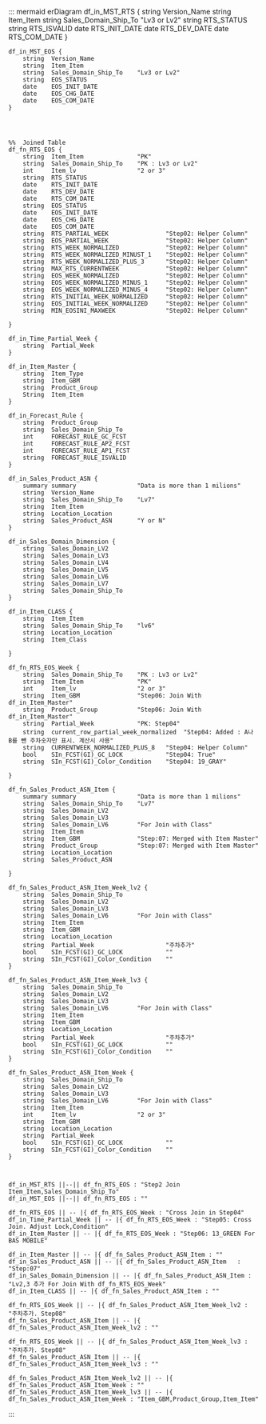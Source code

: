 ::: mermaid
erDiagram
    df_in_MST_RTS {
        string  Version_Name
        string  Item_Item
        string  Sales_Domain_Ship_To    "Lv3 or Lv2"
        string  RTS_STATUS
        string  RTS_ISVALID
        date    RTS_INIT_DATE
        date    RTS_DEV_DATE
        date    RTS_COM_DATE 
    }
    
    df_in_MST_EOS {
        string  Version_Name
        string  Item_Item
        string  Sales_Domain_Ship_To    "Lv3 or Lv2"
        string  EOS_STATUS
        date    EOS_INIT_DATE
        date    EOS_CHG_DATE
        date    EOS_COM_DATE 
    }

 


    %%  Joined Table
    df_fn_RTS_EOS {
        string  Item_Item               "PK"
        string  Sales_Domain_Ship_To    "PK : Lv3 or Lv2"
        int     Item_lv                 "2 or 3"
        string  RTS_STATUS
        date    RTS_INIT_DATE
        date    RTS_DEV_DATE
        date    RTS_COM_DATE 
        string  EOS_STATUS
        date    EOS_INIT_DATE           
        date    EOS_CHG_DATE
        date    EOS_COM_DATE 
        string  RTS_PARTIAL_WEEK                "Step02: Helper Column"
        string  EOS_PARTIAL_WEEK                "Step02: Helper Column"
        string  RTS_WEEK_NORMALIZED             "Step02: Helper Column"
        string  RTS_WEEK_NORMALIZED_MINUST_1    "Step02: Helper Column"
        string  RTS_WEEK_NORMALIZED_PLUS_3      "Step02: Helper Column"
        string  MAX_RTS_CURRENTWEEK             "Step02: Helper Column"
        string  EOS_WEEK_NORMALIZED             "Step02: Helper Column"
        string  EOS_WEEK_NORMALIZED_MINUS_1     "Step02: Helper Column"
        string  EOS_WEEK_NORMALIZED_MINUS_4     "Step02: Helper Column"
        string  RTS_INITIAL_WEEK_NORMALIZED     "Step02: Helper Column"
        string  EOS_INITIAL_WEEK_NORMALIZED     "Step02: Helper Column"
        string  MIN_EOSINI_MAXWEEK              "Step02: Helper Column"

    }

    df_in_Time_Partial_Week {
        string  Partial_Week
    }

    df_in_Item_Master {
        string  Item_Type
        string  Item_GBM
        string  Product_Group
        String  Item_Item
    }

    df_in_Forecast_Rule {
        string  Product_Group
        string  Sales_Domain_Ship_To
        int     FORECAST_RULE_GC_FCST
        int     FORECAST_RULE_AP2_FCST
        int     FORECAST_RULE_AP1_FCST
        string  FORECAST_RULE_ISVALID
    }

    df_in_Sales_Product_ASN {
        summary summary                 "Data is more than 1 milions"
        string  Version_Name
        string  Sales_Domain_Ship_To    "Lv7"
        string  Item_Item
        string  Location_Location
        string  Sales_Product_ASN       "Y or N"
    }

    df_in_Sales_Domain_Dimension {
        string  Sales_Domain_LV2
        string  Sales_Domain_LV3
        string  Sales_Domain_LV4
        string  Sales_Domain_LV5
        string  Sales_Domain_LV6
        string  Sales_Domain_LV7
        string  Sales_Domain_Ship_To
    }

    df_in_Item_CLASS {
        string  Item_Item
        string  Sales_Domain_Ship_To    "lv6"
        string  Location_Location
        string  Item_Class

    }

    df_fn_RTS_EOS_Week {
        string  Sales_Domain_Ship_To    "PK : Lv3 or Lv2"
        string  Item_Item               "PK"
        int     Item_lv                 "2 or 3"
        string  Item_GBM                "Step06: Join With df_in_Item_Master"
        string  Product_Group           "Step06: Join With df_in_Item_Master"
        string  Partial_Week            "PK: Step04"
        string  current_row_partial_week_normalized  "Step04: Added : A나 B를 뺀 주차숫자만 표시. 계산시 사용"
        string  CURRENTWEEK_NORMALIZED_PLUS_8   "Step04: Helper Column"
        bool    SIn_FCST(GI)_GC_LOCK            "Step04: True"
        string  SIn_FCST(GI)_Color_Condition    "Step04: 19_GRAY"
        
    }

    df_fn_Sales_Product_ASN_Item {
        summary summary                 "Data is more than 1 milions"
        string  Sales_Domain_Ship_To    "Lv7"
        string  Sales_Domain_LV2
        string  Sales_Domain_LV3
        string  Sales_Domain_LV6        "For Join with Class"
        string  Item_Item
        string  Item_GBM                "Step:07: Merged with Item Master"
        string  Product_Group           "Step:07: Merged with Item Master"
        string  Location_Location
        string  Sales_Product_ASN
        
    }

    df_fn_Sales_Product_ASN_Item_Week_lv2 {
        string  Sales_Domain_Ship_To   
        string  Sales_Domain_LV2
        string  Sales_Domain_LV3
        string  Sales_Domain_LV6        "For Join with Class"     
        string  Item_Item
        string  Item_GBM    
        string  Location_Location  
        string  Partial_Week                    "주차추가"
        bool    SIn_FCST(GI)_GC_LOCK            ""
        string  SIn_FCST(GI)_Color_Condition    ""         
    }

    df_fn_Sales_Product_ASN_Item_Week_lv3 {
        string  Sales_Domain_Ship_To
        string  Sales_Domain_LV2
        string  Sales_Domain_LV3
        string  Sales_Domain_LV6        "For Join with Class"
        string  Item_Item        
        string  Item_GBM    
        string  Location_Location  
        string  Partial_Week                    "주차추가"
        bool    SIn_FCST(GI)_GC_LOCK            ""
        string  SIn_FCST(GI)_Color_Condition    ""   
    }

    df_fn_Sales_Product_ASN_Item_Week {
        string  Sales_Domain_Ship_To
        string  Sales_Domain_LV2
        string  Sales_Domain_LV3
        string  Sales_Domain_LV6        "For Join with Class"
        string  Item_Item
        int     Item_lv                 "2 or 3"
        string  Item_GBM    
        string  Location_Location  
        string  Partial_Week 
        bool    SIn_FCST(GI)_GC_LOCK            ""
        string  SIn_FCST(GI)_Color_Condition    ""   
    }

    

    df_in_MST_RTS ||--|| df_fn_RTS_EOS : "Step2 Join Item_Item,Sales_Domain_Ship_To"
    df_in_MST_EOS ||--|| df_fn_RTS_EOS : ""

    df_fn_RTS_EOS || -- |{ df_fn_RTS_EOS_Week : "Cross Join in Step04"
    df_in_Time_Partial_Week || -- |{ df_fn_RTS_EOS_Week : "Step05: Cross Join. Adjust Lock,Condition"
    df_in_Item_Master || -- |{ df_fn_RTS_EOS_Week : "Step06: 13_GREEN For BAS MOBILE"

    df_in_Item_Master || -- |{ df_fn_Sales_Product_ASN_Item : ""
    df_in_Sales_Product_ASN || -- |{ df_fn_Sales_Product_ASN_Item   : "Step:07"
    df_in_Sales_Domain_Dimension || -- |{ df_fn_Sales_Product_ASN_Item : "Lv2,3 추가 For Join With df_fn_RTS_EOS_Week"
    df_in_Item_CLASS || -- |{ df_fn_Sales_Product_ASN_Item : ""

    df_fn_RTS_EOS_Week || -- |{ df_fn_Sales_Product_ASN_Item_Week_lv2 : "주차추가. Step08"
    df_fn_Sales_Product_ASN_Item || -- |{ df_fn_Sales_Product_ASN_Item_Week_lv2 : ""

    df_fn_RTS_EOS_Week || -- |{ df_fn_Sales_Product_ASN_Item_Week_lv3 : "주차추가. Step08"
    df_fn_Sales_Product_ASN_Item || -- |{ df_fn_Sales_Product_ASN_Item_Week_lv3 : ""

    df_fn_Sales_Product_ASN_Item_Week_lv2 || -- |{ df_fn_Sales_Product_ASN_Item_Week : ""
    df_fn_Sales_Product_ASN_Item_Week_lv3 || -- |{ df_fn_Sales_Product_ASN_Item_Week : "Item_GBM,Product_Group,Item_Item"
:::

